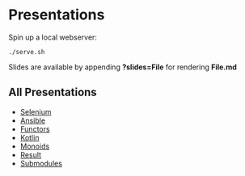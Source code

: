# Presentations

Spin up a local webserver:

    ./serve.sh

Slides are available by appending **?slides=File** for rendering **File.md**

## All Presentations

* [Selenium](https://bernhardposselt.github.io/presentations/?slides=selenium)
* [Ansible](https://bernhardposselt.github.io/presentations/?slides=ansible)
* [Functors](https://bernhardposselt.github.io/presentations/?slides=functors)
* [Kotlin](https://bernhardposselt.github.io/presentations/?slides=kotlin)
* [Monoids](https://bernhardposselt.github.io/presentations/?slides=monoids)
* [Result](https://bernhardposselt.github.io/presentations/?slides=result)
* [Submodules](https://bernhardposselt.github.io/presentations/?slides=submodules)
